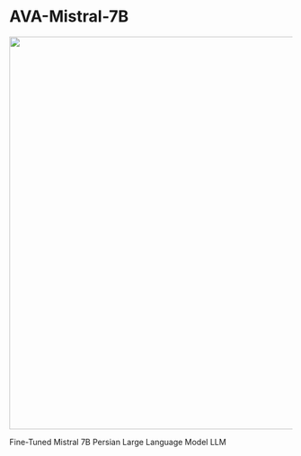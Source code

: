 # AVA-Mistral-7B

 <img src="https://github.com/mehdihosseinimoghadam/AVA-Mistral-7B/blob/main/AVA.png" height="700" width="1000" >

Fine-Tuned Mistral 7B Persian Large Language Model LLM
